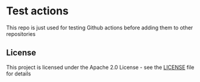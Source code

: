 # Test actions

This repo is just used for testing Github actions before adding them to other repositories

<!-- auto-license -->

## License

This project is licensed under the Apache 2.0 License - see the [LICENSE](LICENSE) file for details

<!-- auto-license -->

<!-- auto-pwd -->

<!-- auto-pwd -->
